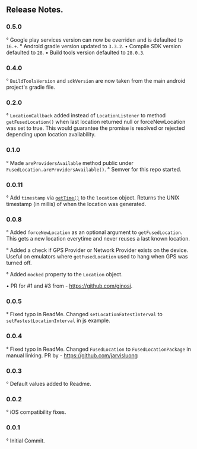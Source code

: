 ## Release Notes.

### 0.5.0
° Google play services version can now be overriden and is defaulted to `16.+`.
° Android gradle version updated to `3.3.2`.
• Compile SDK version defaulted to `28`.
•  Build tools version defaulted to `28.0.3`.

### 0.4.0
° `BuildToolsVersion` and `sdkVersion` are now taken from the main android project's gradle file.

### 0.2.0
° `LocationCallback` added instead of `LocationListener` to method `getFusedLocation()` when last location returned null or forceNewLocation was set to true. This would guarantee the promise is resolved or rejected depending upon location availability.

### 0.1.0
° Made `areProvidersAvailable` method public under `FusedLocation.areProvidersAvailable()`.
° Semver for this repo started.

### 0.0.11
° Add `timestamp` via [`getTime()`](https://developer.android.com/reference/android/location/Location.html#getTime()) to the `location` object. Returns the UNIX timestamp (in millis) of when the location was generated.

### 0.0.8
° Added `forceNewLocation` as an optional argument to `getFusedLocation`. This gets a new location everytime and never reuses a last known location.

° Added a check if GPS Provider or Network Provider exists on the device. Useful on emulators where `getFusedLocation` used to hang when GPS was turned off.

° Added `mocked` property to the `Location` object.

• PR for #1 and #3 from - https://github.com/ginosi.

### 0.0.5
° Fixed typo in ReadMe. Changed `setLocationFatestInterval` to `setFastestLocationInterval` in js example.

### 0.0.4
° Fixed typo in ReadMe. Changed `FusedLocation` to `FusedLocationPackage` in manual linking.
PR by - https://github.com/jarvisluong

### 0.0.3
° Default values added to Readme.

### 0.0.2
° iOS compatibility fixes.

### 0.0.1
° Initial Commit.
